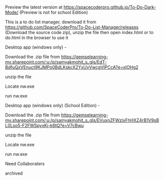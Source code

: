 Preview the latest version at https://spacecoderpro.github.io/To-Do-Dark-Mode/ (Preview is not for school Edition)

This is a to do list manager, download it from https://github.com/SpaceCoderPro/To-Do-List-Manager/releases (Download the source code zip), unzip the file then open index.html or to do.html in the browser to use it

Desktop app (windows only) -


Download the .zip file from https://gemselearning-my.sharepoint.com/:u:/p/samyakmohit_s_gls/EdT-BdfuQxVEnuct9KJMPo0BdLKskcX2YxUvVwcgVIPCcA?e=xIOHg2

unzip the file

Locate nw.exe

run nw.exe

Desktop app (windows only) (School Edition) -


Download the .zip file from https://gemselearning-my.sharepoint.com/:u:/p/samyakmohit_s_gls/EVuxnZFWzlxFhHXZ4rB1V9sBL0Lso5-F2FWSpyxKj-k6tQ?e=V7cBwu

unzip the file

Locate nw.exe

run nw.exe

Need Collaboraters

archived
